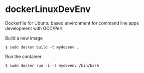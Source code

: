 dockerLinuxDevEnv
=================

Dockerfile for Ubuntu based environment for command line apps development with GCC/Perl.

Build a new image
```
$ sudo docker build -t mydevenv .
```
Run the container
```
$ sudo docker run -i -t mydevenv /bin/bash
```
